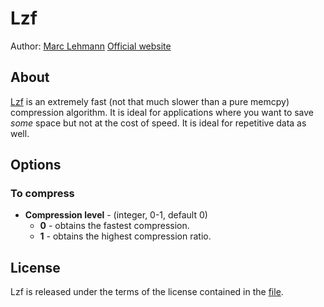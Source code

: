 # Lzf
Author: [Marc Lehmann](schmorp@schmorp.de)
[Official website](http://software.schmorp.de/pkg/liblzf)

## About
[Lzf](https://github.com/nemequ/liblzf) is an extremely fast (not that much slower than a pure memcpy) compression algorithm. It is ideal for applications where you want to save *some* space but not at the cost of speed. It is ideal for repetitive data as well.

## Options
### To compress
* **Compression level** - (integer, 0-1, default 0)
  * **0** - obtains the fastest compression.
  * **1** - obtains the highest compression ratio.

## License
Lzf is released under the terms of the license contained in the [file](https://github.com/nemequ/liblzf/blob/master/LICENSE).
